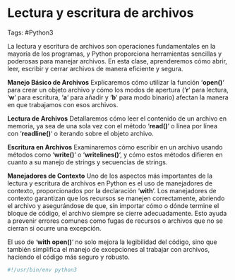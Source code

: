 # Lectura y escritura de archivos 

Tags: #Python3 

La lectura y escritura de archivos son operaciones fundamentales en la mayoría de los programas, y Python proporciona herramientas sencillas y poderosas para manejar archivos. En esta clase, aprenderemos cómo abrir, leer, escribir y cerrar archivos de manera eficiente y segura.

**Manejo Básico de Archivos**
Explicaremos cómo utilizar la función ‘**open()**‘ para crear un objeto archivo y cómo los modos de apertura (‘**r**‘ para lectura, ‘**w**‘ para escritura, ‘**a**‘ para añadir y ‘**b**‘ para modo binario) afectan la manera en que trabajamos con esos archivos.

**Lectura de Archivos**
Detallaremos cómo leer el contenido de un archivo en memoria, ya sea de una sola vez con el método ‘**read()**‘ o línea por línea con ‘**readline()**‘ o iterando sobre el objeto archivo.

**Escritura en Archivos**
Examinaremos cómo escribir en un archivo usando métodos como ‘**write()**‘ o ‘**writelines()**‘, y cómo estos métodos difieren en cuanto a su manejo de strings y secuencias de strings.

**Manejadores de Contexto**
Uno de los aspectos más importantes de la lectura y escritura de archivos en Python es el uso de manejadores de contexto, proporcionados por la declaración ‘**with**‘. Los manejadores de contexto garantizan que los recursos se manejen correctamente, abriendo el archivo y asegurándose de que, sin importar cómo o dónde termine el bloque de código, el archivo siempre se cierre adecuadamente. Esto ayuda a prevenir errores comunes como fugas de recursos o archivos que no se cierran si ocurre una excepción.

El uso de ‘**with open()**‘ no solo mejora la legibilidad del código, sino que también simplifica el manejo de excepciones al trabajar con archivos, haciendo el código más seguro y robusto.

```python 
#!/usr/bin/env python3 


```